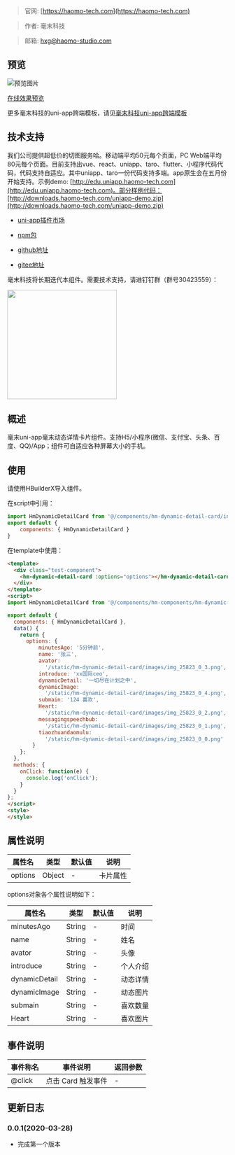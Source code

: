> 官网: [https://haomo-tech.com](https://haomo-tech.com)

> 作者: 毫末科技

> 邮箱: hxg@haomo-studio.com

## 预览

![预览图片](http://downloads.haomo-tech.com/uniapp/hm-dynamic-detail-card.png)

[在线效果预览](http://template.uniapp.haomo-tech.com/pages/haomo/test-component/hm-dynamic-detail-card)

更多毫末科技的uni-app跨端模板，请见[毫末科技uni-app跨端模板](https://haomo-tech.com/sale.html)

## 技术支持

我们公司提供超低价的切图服务哈。移动端平均50元每个页面，PC Web端平均80元每个页面。目前支持出vue、react、uniapp、taro、flutter、小程序代码代码，代码支持自适应。其中uniapp、taro一份代码支持多端。app原生会在五月份开始支持。示例demo: [http://edu.uniapp.haomo-tech.com](http://edu.uniapp.haomo-tech.com)。部分样例代码：[http://downloads.haomo-tech.com/uniapp-demo.zip](http://downloads.haomo-tech.com/uniapp-demo.zip)

* [uni-app插件市场](https://ext.dcloud.net.cn/plugin?id=1524)

* [npm包](https://www.npmjs.com/package/hm-uniapp-dynamic-detail-card)

* [github地址](https://github.com/haomo-studio/hm-uniapp-dynamic-detail-card)

* [gitee地址](https://gitee.com/haomo/hm-uniapp-dynamic-detail-card)

毫末科技将长期迭代本组件。需要技术支持，请进钉钉群（群号30423559）：

<img width="250" src="http://downloads.haomo-tech.com/%E6%AF%AB%E6%9C%ABuniapp%E7%BB%84%E4%BB%B6%E6%8A%80%E6%9C%AF%E6%94%AF%E6%8C%81.jpg">

## 概述

毫末uni-app毫末动态详情卡片组件。支持H5/小程序(微信、支付宝、头条、百度、QQ)/App；组件可自适应各种屏幕大小的手机。

## 使用

请使用HBuilderX导入组件。

在script中引用：

```javascript
import HmDynamicDetailCard from '@/components/hm-dynamic-detail-card/index.vue'
export default {
    components: { HmDynamicDetailCard }
}
```

在template中使用：

```html
<template>
  <div class="test-component">
    <hm-dynamic-detail-card :options="options"></hm-dynamic-detail-card>
  </div>
</template>
<script>
import HmDynamicDetailCard from '@/components/hm-components/hm-dynamic-detail-card/index.vue'

export default {
  components: { HmDynamicDetailCard },
  data() {
    return {
      options: {
          minutesAgo: '5分钟前',
          name: '张三',
          avator:
            '/static/hm-dynamic-detail-card/images/img_25823_0_3.png',
          introduce: 'xx国际ceo',
          dynamicDetail: '一切尽在计划之中',
          dynamicImage:
            '/static/hm-dynamic-detail-card/images/img_25823_0_4.png',
          submain: '124 喜欢',
          Heart:
            '/static/hm-dynamic-detail-card/images/img_25823_0_2.png',
          messagingspeechbub:
            '/static/hm-dynamic-detail-card/images/img_25823_0_1.png',
          tiaozhuandaomulu:
            '/static/hm-dynamic-detail-card/images/img_25823_0_0.png'
        }
    };
  },
  methods: {
    onClick: function(e) {
      console.log('onClick');
    }
  }
};
</script>
<style>
</style>

```

## 属性说明

| 属性名        | 类型     | 默认值 | 说明                                                                       |
|-----------   |---------|--------|----------------------------------------------------------------------------|
| options        | Object  | -      | 卡片属性                                                                   |

options对象各个属性说明如下：

| 属性名        | 类型     | 默认值 | 说明                                                                       |
|-----------   |---------|--------|----------------------------------------------------------------------------|
| minutesAgo        | String  | -      | 时间                                                                   |
| name        | String  | -      | 姓名                                                                   |
| avator        | String  | -      | 头像                                                                   |
| introduce        | String  | -      | 个人介绍                                                                   |
| dynamicDetail        | String  | -      | 动态详情                                                                   |
| dynamicImage        | String  | -      | 动态图片                                                                   |
| submain        | String  | -      | 喜欢数量                                                                   |
| Heart        | String  | -      | 喜欢图片                                                                   |

## 事件说明

| 事件称名   | 事件说明           | 返回参数 |
|----------|--------------------|----------|
| @click   | 点击 Card 触发事件 | -        |

## 更新日志

### 0.0.1(2020-03-28)

* 完成第一个版本

